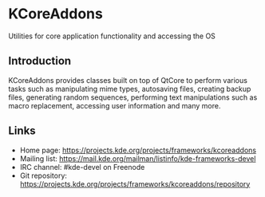 # KCoreAddons

Utilities for core application functionality and accessing the OS

## Introduction

KCoreAddons provides classes built on top of QtCore to perform various tasks
such as manipulating mime types, autosaving files, creating backup files,
generating random sequences, performing text manipulations such as macro
replacement, accessing user information and many more.

## Links

- Home page: <https://projects.kde.org/projects/frameworks/kcoreaddons>
- Mailing list: <https://mail.kde.org/mailman/listinfo/kde-frameworks-devel>
- IRC channel: #kde-devel on Freenode
- Git repository: <https://projects.kde.org/projects/frameworks/kcoreaddons/repository>
